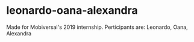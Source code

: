 # leonardo-oana-alexandra
Made for Mobiversal's 2019 internship. Perticipants are: Leonardo, Oana, Alexandra

